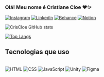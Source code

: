 ### Olá! Meu nome é Cristiane Cloe ❤️✨


[![Instagram](https://img.shields.io/badge/Instagram-E4405F?style=for-the-badge&logo=instagram&logoColor=white)](https://instagram.com/cris_cloe0/)
[![LinkedIn](https://img.shields.io/badge/LinkedIn-0077B5?style=for-the-badge&logo=linkedin&logoColor=white)](https://www.linkedin.com/in/cristiane-cloe-516b632ba/)
[![Behance](https://img.shields.io/badge/-Behance-blue?style=for-the-badge&logo=behance&logoColor=white)](https://www.behance.net/cristianecloe)
[![Notion](https://img.shields.io/badge/Notion-000000?style=for-the-badge&logo=notion&logoColor=white)](https://www.notion.so/Hi-I-m-Cristiane-Cloe-4e93c53351194a50886fa950505490c3)

![CrisCloe GitHub stats](https://github-readme-stats.vercel.app/api?username=CrisCloe&show_icons=true&theme=cobalt)

[![Top Langs](https://github-readme-stats.vercel.app/api/top-langs/?username=CrisCloe&layout=donut)](https://github.com/CrisCloe/github-readme-stats)

## Tecnologias que uso
<div style="display: inline_block"><br/>
 <img align="center" alt="HTML" src="https://img.shields.io/badge/HTML-239120?style=for-the-badge&logo=html5&logoColor=white" />
 <img align="center" alt="CSS" src="https://img.shields.io/badge/CSS-239120?&style=for-the-badge&logo=css3&logoColor=white" />
 <img align="center" alt="JavaScript" src="https://img.shields.io/badge/JavaScript-323330?style=for-the-badge&logo=javascript&logoColor=F7DF1E" />
 <img align="center" alt="Unity" src="https://img.shields.io/badge/Unity-100000?style=for-the-badge&logo=unity&logoColor=white" />
 <img align="center" alt="Figma" src="https://img.shields.io/badge/Figma-F24E1E?style=for-the-badge&logo=figma&logoColor=white" />
<div><br/>
